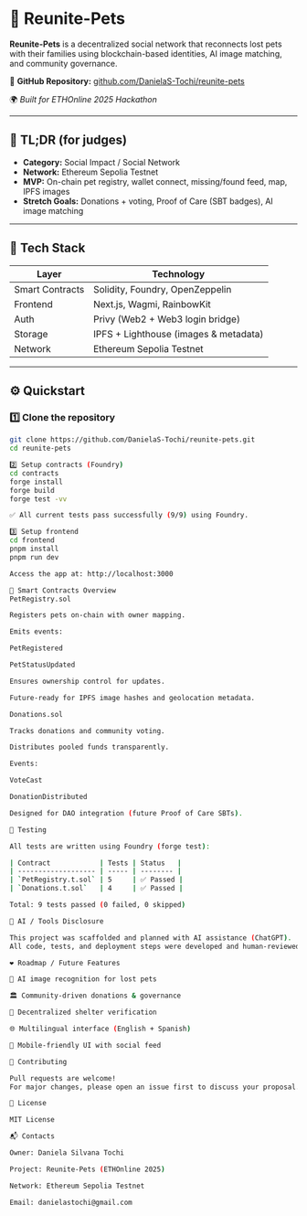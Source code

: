 <!-- # 🐾 Reunite-Pets

**Reunite-Pets** is a decentralized social network that reconnects lost pets with their families using blockchain-based identities, AI image matching, and community governance.

🔗 **GitHub Repository:** [github.com/DanielaS-Tochi/reunite-pets](https://github.com/DanielaS-Tochi/reunite-pets)

🌍 *Built for ETHOnline 2025 Hackathon*

---

## 🧩 TL;DR (for judges)

- **Category:** Social Network  
- **Network:** Ethereum Sepolia Testnet  
- **MVP:** Pet registration (on-chain), missing/found feed, wallet connect, map, IPFS images  
- **Stretch Goals:** Donations + voting, Proof of Care (SBT badges), AI image matching  

---

## 🚀 Tech Stack

| Layer | Technology |
|-------|-------------|
| Smart Contracts | Solidity, Foundry, OpenZeppelin |
| Frontend | Next.js, Wagmi, RainbowKit |
| Auth | Privy (Web2 + Web3 login bridge) |
| Storage | IPFS + Lighthouse (for images & pet data) |
| Network | Ethereum Sepolia Testnet |

---

## ⚙️ Quickstart (high-level)

1. Create a Codespace or clone this repo locally:

   ```bash
   git clone https://github.com/DanielaS-Tochi/reunite-pets
   cd reunite-pets

2. Install prerequisites: Node ≥ 18, **pnpm**, Foundry, Git.  
3. Follow setup instructions in `frontend/README.md` and `contracts/README.md`.

---

## 🤖 AI / Tools Disclosure

This project was **scaffolded and planned with AI assistance (ChatGPT)**.  
All code, tests, and deployment steps were developed and human-reviewed during **ETHOnline 2025**.

---
## 📝 Contracts & Testing

- **PetRegistry.sol**: On-chain pet registration, status updates, and owner mapping.
- **Donations.sol**: Donation tracking, voting for shelters, and community-driven allocation.
- **Tests**: All contracts tested using Foundry (`forge test`) with 100% pass rate.
- **Events**: PetRegistered, PetStatusUpdated, VoteCast, DonationDistributed.
- **IPFS Support**: Images and pet metadata stored off-chain for transparency and scalability.
---

## ❤️ Future Features

- AI image recognition for lost pets  
- Voting mechanism for community-driven donations  
- Decentralized shelter verification  
- Multilingual support (English + Spanish)  
- Mobile-friendly DApp with social features  

---

## 🤝 Contributing

Pull requests are welcome!  
For major changes, please open an issue first to discuss your proposal.

---

## 🧾 License

**MIT License**

---

## 📬 Contacts

- **Owner:** Daniela Silvana Tochi  
- **Project:** Reunite-Pets (ETHOnline 2025) -->

# 🐾 Reunite-Pets

**Reunite-Pets** is a decentralized social network that reconnects lost pets with their families using blockchain-based identities, AI image matching, and community governance.

🔗 **GitHub Repository:** [github.com/DanielaS-Tochi/reunite-pets](https://github.com/DanielaS-Tochi/reunite-pets)

🌍 *Built for ETHOnline 2025 Hackathon*

---

## 🧩 TL;DR (for judges)

- **Category:** Social Impact / Social Network  
- **Network:** Ethereum Sepolia Testnet  
- **MVP:** On-chain pet registry, wallet connect, missing/found feed, map, IPFS images  
- **Stretch Goals:** Donations + voting, Proof of Care (SBT badges), AI image matching  

---

## 🚀 Tech Stack

| Layer | Technology |
|-------|-------------|
| Smart Contracts | Solidity, Foundry, OpenZeppelin |
| Frontend | Next.js, Wagmi, RainbowKit |
| Auth | Privy (Web2 + Web3 login bridge) |
| Storage | IPFS + Lighthouse (images & metadata) |
| Network | Ethereum Sepolia Testnet |

---

## ⚙️ Quickstart

### 1️⃣ Clone the repository
```bash
git clone https://github.com/DanielaS-Tochi/reunite-pets.git
cd reunite-pets

2️⃣ Setup contracts (Foundry)
cd contracts
forge install
forge build
forge test -vv

✅ All current tests pass successfully (9/9) using Foundry.

3️⃣ Setup frontend
cd frontend
pnpm install
pnpm run dev

Access the app at: http://localhost:3000

🧠 Smart Contracts Overview
PetRegistry.sol

Registers pets on-chain with owner mapping.

Emits events:

PetRegistered

PetStatusUpdated

Ensures ownership control for updates.

Future-ready for IPFS image hashes and geolocation metadata.

Donations.sol

Tracks donations and community voting.

Distributes pooled funds transparently.

Events:

VoteCast

DonationDistributed

Designed for DAO integration (future Proof of Care SBTs).

🧪 Testing

All tests are written using Foundry (forge test):

| Contract            | Tests | Status   |
| ------------------- | ----- | -------- |
| `PetRegistry.t.sol` | 5     | ✅ Passed |
| `Donations.t.sol`   | 4     | ✅ Passed |

Total: 9 tests passed (0 failed, 0 skipped)

🤖 AI / Tools Disclosure

This project was scaffolded and planned with AI assistance (ChatGPT).
All code, tests, and deployment steps were developed and human-reviewed during ETHOnline 2025.

❤️ Roadmap / Future Features

🐶 AI image recognition for lost pets

🏛️ Community-driven donations & governance

🧾 Decentralized shelter verification

🌐 Multilingual interface (English + Spanish)

📱 Mobile-friendly UI with social feed

🤝 Contributing

Pull requests are welcome!
For major changes, please open an issue first to discuss your proposal.

🧾 License

MIT License

📬 Contacts

Owner: Daniela Silvana Tochi

Project: Reunite-Pets (ETHOnline 2025)

Network: Ethereum Sepolia Testnet

Email: danielastochi@gmail.com




